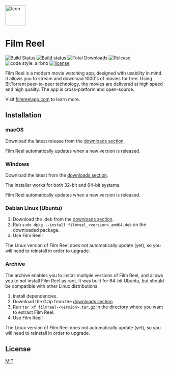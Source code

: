 <img src="https://filmreelapp.com/images/icon.svg" height="64" alt="Icon">

# Film Reel

[![Build Status](https://travis-ci.org/Kirpal/filmreel.svg?branch=master)](https://travis-ci.org/Kirpal/filmreel) [![Build status](https://ci.appveyor.com/api/projects/status/nv4j8909e4ywdhcr?svg=true)](https://ci.appveyor.com/project/Kirpal/filmreel) ![Total Downloads](https://img.shields.io/github/downloads/kirpal/filmreel/total.svg) ![Release](https://img.shields.io/github/release/kirpal/filmreel.svg)
![code style: airbnb](https://img.shields.io/badge/code%20style-airbnb-00a699.svg)
[![license](https://img.shields.io/github/license/kirpal/filmreel.svg)](https://github.com/kirpal/filmreel/blob/master/LICENSE)

Film Reel is a modern movie watching app, designed with usability in mind. It allows you to stream and download 1000's of movies for free. Using BitTorrent peer-to-peer technology, the movies are delivered at high speed and high quality. The app is cross-platform and open-source.

Visit [filmreelapp.com](https://filmreelapp.com) to learn more.

## Installation

### macOS

Download the latest release from the [downloads section](https://filmreelapp.com/#downloads).

Film Reel automatically updates when a new version is released.

### Windows

Download the latest from the [downloads section](https://filmreelapp.com/#downloads).

The installer works for both 32-bit and 64-bit systems.

Film Reel automatically updates when a new version is released.

### Debian Linux (Ubuntu)

1. Download the .deb from the [downloads section](https://filmreelapp.com/#downloads).
2. Run `sudo dpkg --install filmreel_<version>_amd64.deb` on the downloaded package.
3. Use Film Reel!

The Linux version of Film Reel does not automatically update (yet), so you will need to reinstall in order to upgrade.

### Archive

The archive enables you to install multiple versions of Film Reel, and allows you to not install Film Reel as root. It was built for 64-bit Ubuntu, but should be compatible with other Linux distributions.

1. Install dependencies.
2. Download the Gzip from the [downloads section](https://filmreelapp.com/#downloads)
3. Run `tar xf filmreel-<version>.tar.gz` in the directory where you want to extract Film Reel.
4. Use Film Reel!

The Linux version of Film Reel does not automatically update (yet), so you will need to reinstall in order to upgrade.

## License

[MIT](https://github.com/kirpal/filmreel/blob/master/LICENSE)
